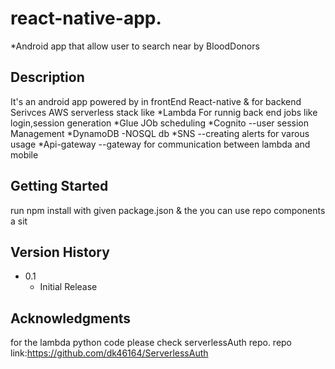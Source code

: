 # react-native-app. 
*Android app that allow user to search near by BloodDonors
## Description

It's an android app powered by in frontEnd React-native & for backend Serivces AWS serverless stack like
*Lambda For runnig  back end jobs like login,session generation
*Glue  JOb scheduling
*Cognito --user session Management
*DynamoDB  -NOSQL db 
*SNS  --creating alerts  for varous usage
*Api-gateway --gateway for communication between lambda and mobile


## Getting Started
run npm install with given package.json
& the you can use repo components a sit





## Version History
* 0.1
    * Initial Release

## Acknowledgments
for the lambda python code please check serverlessAuth repo.
 repo link:https://github.com/dk46164/ServerlessAuth
